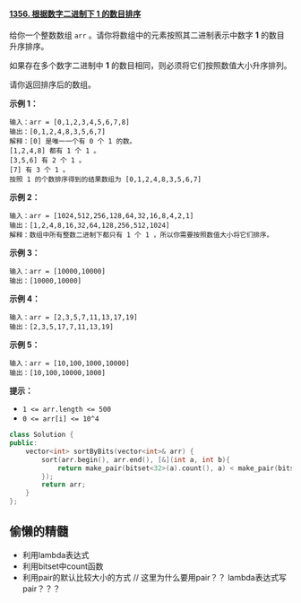 #### [1356. 根据数字二进制下 1 的数目排序](https://leetcode-cn.com/problems/sort-integers-by-the-number-of-1-bits/)

给你一个整数数组 `arr` 。请你将数组中的元素按照其二进制表示中数字 **1** 的数目升序排序。

如果存在多个数字二进制中 **1** 的数目相同，则必须将它们按照数值大小升序排列。

请你返回排序后的数组。

 

**示例 1：**

```
输入：arr = [0,1,2,3,4,5,6,7,8]
输出：[0,1,2,4,8,3,5,6,7]
解释：[0] 是唯一一个有 0 个 1 的数。
[1,2,4,8] 都有 1 个 1 。
[3,5,6] 有 2 个 1 。
[7] 有 3 个 1 。
按照 1 的个数排序得到的结果数组为 [0,1,2,4,8,3,5,6,7]
```

**示例 2：**

```
输入：arr = [1024,512,256,128,64,32,16,8,4,2,1]
输出：[1,2,4,8,16,32,64,128,256,512,1024]
解释：数组中所有整数二进制下都只有 1 个 1 ，所以你需要按照数值大小将它们排序。
```

**示例 3：**

```
输入：arr = [10000,10000]
输出：[10000,10000]
```

**示例 4：**

```
输入：arr = [2,3,5,7,11,13,17,19]
输出：[2,3,5,17,7,11,13,19]
```

**示例 5：**

```
输入：arr = [10,100,1000,10000]
输出：[10,100,10000,1000]
```

 

**提示：**

- `1 <= arr.length <= 500`
- `0 <= arr[i] <= 10^4`

```cpp
class Solution {
public:
    vector<int> sortByBits(vector<int>& arr) {
        sort(arr.begin(), arr.end(), [&](int a, int b){
            return make_pair(bitset<32>(a).count(), a) < make_pair(bitset<32>(b).count(), b);
        });
        return arr;
    }
};


```

## 偷懒的精髓

- 利用lambda表达式
- 利用bitset中count函数
- 利用pair的默认比较大小的方式 // 这里为什么要用pair？？  lambda表达式写pair？？？